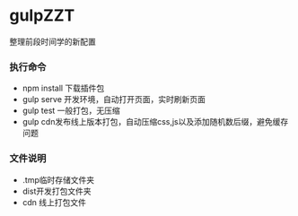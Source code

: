 # gulpZZT
整理前段时间学的新配置

### 执行命令
* npm install 下载插件包
* gulp serve 开发环境，自动打开页面，实时刷新页面
* gulp test 一般打包，无压缩  
* gulp cdn发布线上版本打包，自动压缩css,js以及添加随机数后缀，避免缓存问题

### 文件说明
* .tmp临时存储文件夹
* dist开发打包文件夹
* cdn 线上打包文件
